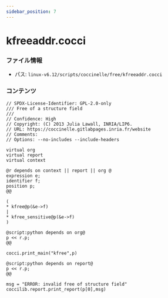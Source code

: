 ```yaml
---
sidebar_position: 7
---
```

# kfreeaddr.cocci

### ファイル情報

- パス: `linux-v6.12/scripts/coccinelle/free/kfreeaddr.cocci`

### コンテンツ

```cocci
// SPDX-License-Identifier: GPL-2.0-only
/// Free of a structure field
///
// Confidence: High
// Copyright: (C) 2013 Julia Lawall, INRIA/LIP6.
// URL: https://coccinelle.gitlabpages.inria.fr/website
// Comments:
// Options: --no-includes --include-headers

virtual org
virtual report
virtual context

@r depends on context || report || org @
expression e;
identifier f;
position p;
@@

(
* kfree@p(&e->f)
|
* kfree_sensitive@p(&e->f)
)

@script:python depends on org@
p << r.p;
@@

cocci.print_main("kfree",p)

@script:python depends on report@
p << r.p;
@@

msg = "ERROR: invalid free of structure field"
coccilib.report.print_report(p[0],msg)

```
